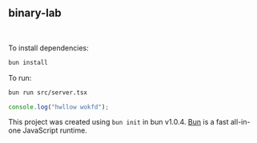 ## binary-lab

<br>

To install dependencies:

```bash
bun install
```

To run:

```bash
bun run src/server.tsx
```

```typescript
console.log("hwllow wokfd");
```

This project was created using `bun init` in bun v1.0.4. [Bun](https://bun.sh) is a fast all-in-one JavaScript runtime.
